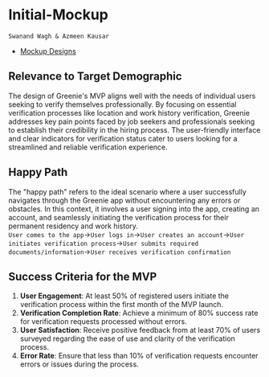 # Initial-Mockup

`Swanand Wagh & Azmeen Kausar`

 - [Mockup Designs](https://github.com/CSS-545/Initial-Mockup/blob/main/mockup.pdf)

## Relevance to Target Demographic

The design of Greenie's MVP aligns well with the needs of individual users seeking to verify themselves professionally. By focusing on essential verification processes like location and work history verification, Greenie addresses key pain points faced by job seekers and professionals seeking to establish their credibility in the hiring process. The user-friendly interface and clear indicators for verification status cater to users looking for a streamlined and reliable verification experience.

## Happy Path

The "happy path" refers to the ideal scenario where a user successfully navigates through the Greenie app without encountering any errors or obstacles. In this context, it involves a user signing into the app, creating an account, and seamlessly initiating the verification process for their permanent residency and work history.  
`User comes to the app`->`User logs in`->`User creates an account`->`User initiates verification process`->`User submits required documents/information`->`User receives verification confirmation`

## Success Criteria for the MVP

1. **User Engagement**: At least 50% of registered users initiate the verification process within the first month of the MVP launch.
2. **Verification Completion Rate**: Achieve a minimum of 80% success rate for verification requests processed without errors.
3. **User Satisfaction**: Receive positive feedback from at least 70% of users surveyed regarding the ease of use and clarity of the verification process.
4. **Error Rate**: Ensure that less than 10% of verification requests encounter errors or issues during the process.
